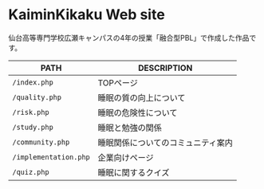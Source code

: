 # KaiminKikaku Web site

仙台高等専門学校広瀬キャンパスの4年の授業「融合型PBL」で作成した作品です。

| PATH | DESCRIPTION |
| --- | --- |
| `/index.php`  | TOPページ |
| `/quality.php` | 睡眠の質の向上について |
| `/risk.php`  | 睡眠の危険性について |
| `/study.php`  | 睡眠と勉強の関係 |
| `/community.php`   | 睡眠関係についてのコミュニティ案内 |
| `/implementation.php`  | 企業向けページ |
| `/quiz.php`  | 睡眠に関するクイズ |
